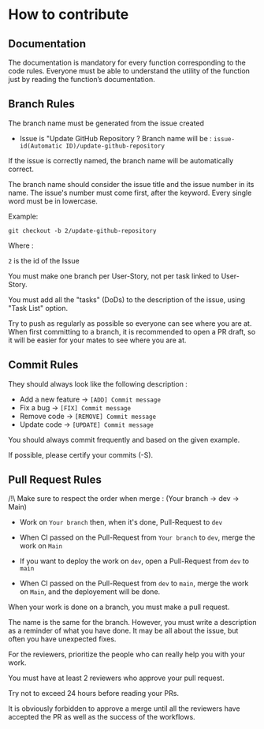 # How to contribute

## Documentation

The documentation is mandatory for every function corresponding to the code rules. Everyone must be able to understand the utility of the function just by reading the function’s documentation.

## Branch Rules

The branch name must be generated from the issue created
  - Issue is "Update GitHub Repository ? Branch name will be : `issue-id(Automatic ID)/update-github-repository`

If the issue is correctly named, the branch name will be automatically correct.

The branch name should consider the issue title and the issue number in its name. The issue's number must come first, after the keyword.
Every single word must be in lowercase.

Example:

    git checkout -b 2/update-github-repository
Where :

`2` is the id of the Issue

You must make one branch per User-Story, not per task linked to User-Story.

You must add all the "tasks" (DoDs) to the description of the issue, using "Task List" option.

Try to push as regularly as possible so everyone can see where you are at. When first committing to a branch, it is recommended to open a PR draft, so it will be easier for your mates to see where you are at.

## Commit Rules

They should always look like the following description :

  - Add a new feature -> `[ADD] Commit message`
  - Fix a bug -> `[FIX] Commit message`
  - Remove code -> `[REMOVE] Commit message`
  - Update code -> `[UPDATE] Commit message`

You should always commit frequently and based on the given example.

If possible, please certify your commits (-S).

## Pull Request Rules

/!\ Make sure to respect the order when merge : (Your branch -> dev -> Main)

- Work on `Your branch` then, when it's done, Pull-Request to `dev`
- When CI passed on the Pull-Request from `Your branch` to `dev`, merge the work on `Main`

- If you want to deploy the work on `dev`, open a Pull-Request from `dev` to `main`
- When CI passed on the Pull-Request from `dev` to `main`, merge the work on `Main`, and the deployement will be done.

When your work is done on a branch, you must make a pull request.

The name is the same for the branch. However, you must write a description as a reminder of what you have done. It may be all about the issue, but often you have unexpected fixes.

For the reviewers, prioritize the people who can really help you with your work.

You must have at least 2 reviewers who approve your pull request.

Try not to exceed 24 hours before reading your PRs.

It is obviously forbidden to approve a merge until all the reviewers have accepted the PR as well as the success of the workflows.
